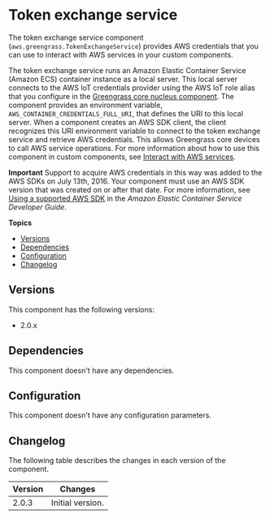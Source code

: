 # Token exchange service<a name="token-exchange-service-component"></a>

The token exchange service component \(`aws.greengrass.TokenExchangeService`\) provides AWS credentials that you can use to interact with AWS services in your custom components\.

The token exchange service runs an Amazon Elastic Container Service \(Amazon ECS\) container instance as a local server\. This local server connects to the AWS IoT credentials provider using the AWS IoT role alias that you configure in the [Greengrass core nucleus component](greengrass-nucleus-component.md)\. The component provides an environment variable, `AWS_CONTAINER_CREDENTIALS_FULL_URI`, that defines the URI to this local server\. When a component creates an AWS SDK client, the client recognizes this URI environment variable to connect to the token exchange service and retrieve AWS credentials\. This allows Greengrass core devices to call AWS service operations\. For more information about how to use this component in custom components, see [Interact with AWS services](interact-with-aws-services.md)\.

**Important**  <a name="token-exchange-service-aws-sdk-requirement"></a>
Support to acquire AWS credentials in this way was added to the AWS SDKs on July 13th, 2016\. Your component must use an AWS SDK version that was created on or after that date\. For more information, see [Using a supported AWS SDK](https://docs.aws.amazon.com/AmazonECS/latest/developerguide/task-iam-roles.html#task-iam-roles-minimum-sdk) in the *Amazon Elastic Container Service Developer Guide*\.

**Topics**
+ [Versions](#token-exchange-service-component-versions)
+ [Dependencies](#token-exchange-service-component-dependencies)
+ [Configuration](#token-exchange-service-component-configuration)
+ [Changelog](#token-exchange-service-component-changelog)

## Versions<a name="token-exchange-service-component-versions"></a>

This component has the following versions:
+ 2\.0\.x

## Dependencies<a name="token-exchange-service-component-dependencies"></a>

This component doesn't have any dependencies\.

## Configuration<a name="token-exchange-service-component-configuration"></a>

This component doesn't have any configuration parameters\.

## Changelog<a name="token-exchange-service-component-changelog"></a>

The following table describes the changes in each version of the component\.


|  **Version**  |  **Changes**  | 
| --- | --- | 
|  2\.0\.3  |  Initial version\.  | 